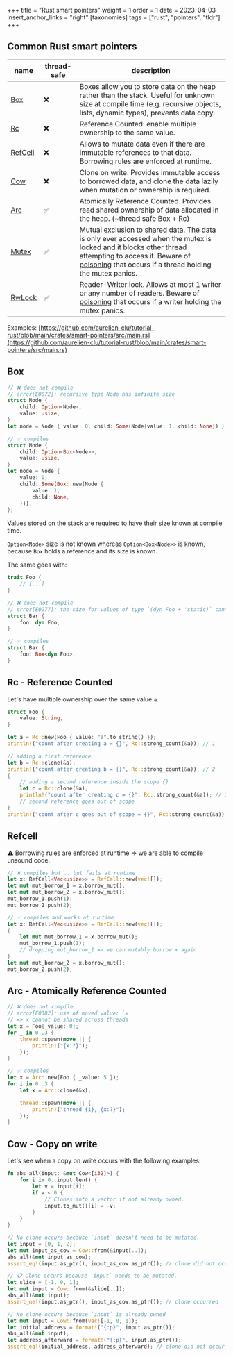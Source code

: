+++
title = "Rust smart pointers"
weight = 1
order = 1
date = 2023-04-03
insert_anchor_links = "right"
[taxonomies]
tags = ["rust", "pointers", "tldr"]
+++

## Common Rust smart pointers

|name|thread-safe|description|
|----|-----------|-----------|
|[Box](https://doc.rust-lang.org/book/ch15-01-box.html)|❌|Boxes allow you to store data on the heap rather than the stack. Useful for unknown size at compile time (e.g. recursive objects, lists, dynamic types), prevents data copy.|
|[Rc](https://doc.rust-lang.org/book/ch15-04-rc.html)|❌|Reference Counted: enable multiple ownership to the same value.|
|[RefCell](https://doc.rust-lang.org/book/ch15-05-interior-mutability.html)|❌|Allows to mutate data even if there are immutable references to that data. Borrowing rules are enforced at runtime.|
|[Cow](https://doc.rust-lang.org/std/borrow/enum.Cow.html)|❌|Clone on write. Provides immutable access to borrowed data, and clone the data lazily when mutation or ownership is required.|
|[Arc](https://doc.rust-lang.org/std/sync/struct.Arc.html)|✅|Atomically Reference Counted. Provides read shared ownership of data allocated in the heap. (~thread safe Box + Rc)|
|[Mutex](https://doc.rust-lang.org/std/sync/struct.Mutex.html)|✅|Mutual exclusion to shared data. The data is only ever accessed when the mutex is locked and it blocks other thread attempting to access it. Beware of [poisoning](https://doc.rust-lang.org/std/sync/struct.Mutex.html#poisoning) that occurs if a thread holding the mutex panics.|
|[RwLock](https://doc.rust-lang.org/std/sync/struct.RwLock.html)|✅|Reader-Writer lock. Allows at most 1 writer or any number of readers. Beware of [poisoning](https://doc.rust-lang.org/std/sync/struct.RwLock.html#poisoning) that occurs if a writer holding the mutex panics.|

Examples: [https://github.com/aurelien-clu/tutorial-rust/blob/main/crates/smart-pointers/src/main.rs](https://github.com/aurelien-clu/tutorial-rust/blob/main/crates/smart-pointers/src/main.rs)

## Box

```rust
// ❌ does not compile
// error[E0072]: recursive type Node has infinite size
struct Node {
    child: Option<Node>,
    value: usize,
}
let node = Node { value: 0, child: Some(Node{value: 1, child: None}) };

// ✅ compiles
struct Node {
    child: Option<Box<Node>>,
    value: usize,
}
let node = Node {
    value: 0,
    child: Some(Box::new(Node {
        value: 1,
        child: None,
    })),
};
```

Values stored on the stack are required to have their size known at compile time.

`Option<Node>` size is not known whereas `Option<Box<Node>>` is known, because `Box` holds a reference and its size is known.

The same goes with:

```rust
trait Foo {
    // [...]
}

// ❌ does not compile
// error[E0277]: the size for values of type `(dyn Foo + 'static)` cannot be known at compilation time
struct Bar {
    foo: dyn Foo,
}

// ✅ compiles
struct Bar {
    foo: Box<dyn Foo>,
}
```

## Rc - Reference Counted

Let's have multiple ownership over the same value `a`.

```rust
struct Foo {
    value: String,
}

let a = Rc::new(Foo { value: "a".to_string() });
println!("count after creating a = {}", Rc::strong_count(&a)); // 1

// adding a first reference
let b = Rc::clone(&a);
println!("count after creating b = {}", Rc::strong_count(&a)); // 2
{
    // adding a second reference inside the scope {}
    let c = Rc::clone(&a);
    println!("count after creating c = {}", Rc::strong_count(&a)); // 3
    // second reference goes out of scope
}
println!("count after c goes out of scope = {}", Rc::strong_count(&a)); // 2
```

## Refcell

⚠️ Borrowing rules are enforced at runtime => we are able to compile unsound code.

```rust
// ❌ compiles but... but fails at runtime
let x: RefCell<Vec<usize>> = RefCell::new(vec![]);
let mut mut_borrow_1 = x.borrow_mut();
let mut mut_borrow_2 = x.borrow_mut();
mut_borrow_1.push(1);
mut_borrow_2.push(2);
```

```rust
// ✅ compiles and works at runtime
let x: RefCell<Vec<usize>> = RefCell::new(vec![]);
{
    let mut mut_borrow_1 = x.borrow_mut();
    mut_borrow_1.push(1);
    // dropping mut_borrow_1 => we can mutably borrow x again
}
let mut mut_borrow_2 = x.borrow_mut();
mut_borrow_2.push(2);
```

## Arc - Atomically Reference Counted

```rust
// ❌ does not compile
// error[E0382]: use of moved value: `x`
// => x cannot be shared across threads
let x = Foo{_value: 0};
for _ in 0..3 {
    thread::spawn(move || {
        println!("{x:?}");
    });
}

// ✅ compiles
let x = Arc::new(Foo { _value: 5 });
for i in 0..3 {
    let x = Arc::clone(&x);

    thread::spawn(move || {
        println!("thread {i}, {x:?}");
    });
}
```

## Cow - Copy on write

Let's see when a copy on write occurs with the following examples:

```rust
fn abs_all(input: &mut Cow<[i32]>) {
    for i in 0..input.len() {
        let v = input[i];
        if v < 0 {
            // Clones into a vector if not already owned.
            input.to_mut()[i] = -v;
        }
    }
}

// No clone occurs because `input` doesn't need to be mutated.
let input = [0, 1, 2];
let mut input_as_cow = Cow::from(&input[..]);
abs_all(&mut input_as_cow);
assert_eq!(input.as_ptr(), input_as_cow.as_ptr()); // clone did not occur

// 📋 Clone occurs because `input` needs to be mutated.
let slice = [-1, 0, 1];
let mut input = Cow::from(&slice[..]);
abs_all(&mut input);
assert_ne!(input.as_ptr(), input_as_cow.as_ptr()); // clone occurred

// No clone occurs because `input` is already owned
let mut input = Cow::from(vec![-1, 0, 1]);
let initial_address = format!("{:p}", input.as_ptr());
abs_all(&mut input);
let address_afterward = format!("{:p}", input.as_ptr());
assert_eq!(initial_address, address_afterward); // clone did not occur
```
